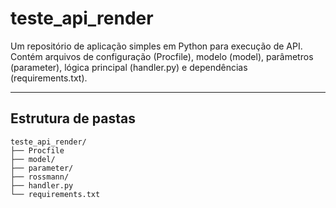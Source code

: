 # teste_api_render

Um repositório de aplicação simples em Python para execução de API. Contém arquivos de configuração (Procfile), modelo (model), parâmetros (parameter), lógica principal (handler.py) e dependências (requirements.txt).

---

##  Estrutura de pastas

```text
teste_api_render/
├── Procfile
├── model/
├── parameter/
├── rossmann/
├── handler.py
└── requirements.txt
